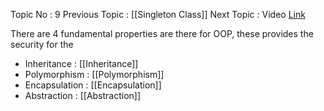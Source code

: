 Topic No : 9
Previous Topic : [[Singleton Class]]
Next Topic : 
Video [Link](https://www.youtube.com/watch?v=46T2wD3IuhM)

There are 4 fundamental properties are there for OOP, these provides the security for the 

- Inheritance : [[Inheritance]]
- Polymorphism : [[Polymorphism]]
- Encapsulation : [[Encapsulation]]
- Abstraction : [[Abstraction]]

